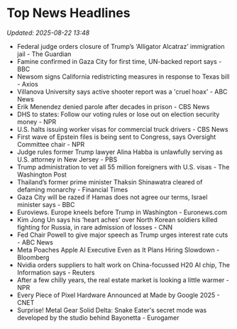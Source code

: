 # Top News Headlines

_Updated: 2025-08-22 13:48_

- Federal judge orders closure of Trump’s ‘Alligator Alcatraz’ immigration jail - The Guardian
- Famine confirmed in Gaza City for first time, UN-backed report says - BBC
- Newsom signs California redistricting measures in response to Texas bill - Axios
- Villanova University says active shooter report was a 'cruel hoax' - ABC News
- Erik Menendez denied parole after decades in prison - CBS News
- DHS to states: Follow our voting rules or lose out on election security money - NPR
- U.S. halts issuing worker visas for commercial truck drivers - CBS News
- First wave of Epstein files is being sent to Congress, says Oversight Committee chair - NPR
- Judge rules former Trump lawyer Alina Habba is unlawfully serving as U.S. attorney in New Jersey - PBS
- Trump administration to vet all 55 million foreigners with U.S. visas - The Washington Post
- Thailand’s former prime minister Thaksin Shinawatra cleared of defaming monarchy - Financial Times
- Gaza City will be razed if Hamas does not agree our terms, Israel minister says - BBC
- Euroviews. Europe kneels before Trump in Washington - Euronews.com
- Kim Jong Un says his ‘heart aches’ over North Korean soldiers killed fighting for Russia, in rare admission of losses - CNN
- Fed Chair Powell to give major speech as Trump urges interest rate cuts - ABC News
- Meta Poaches Apple AI Executive Even as It Plans Hiring Slowdown - Bloomberg
- Nvidia orders suppliers to halt work on China-focussed H20 AI chip, The Information says - Reuters
- After a few chilly years, the real estate market is looking a little warmer - NPR
- Every Piece of Pixel Hardware Announced at Made by Google 2025 - CNET
- Surprise! Metal Gear Solid Delta: Snake Eater's secret mode was developed by the studio behind Bayonetta - Eurogamer